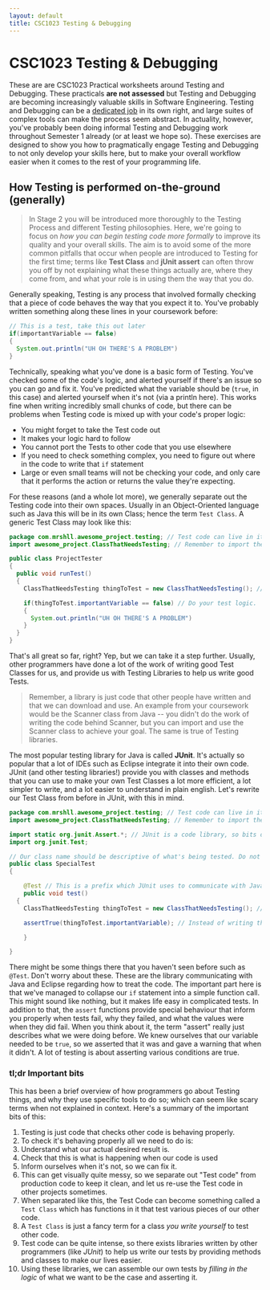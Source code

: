 ```yaml
---
layout: default
title: CSC1023 Testing & Debugging
---
```


# CSC1023 Testing & Debugging
These are are CSC1023 Practical worksheets around Testing and Debugging. These practicals **are not assessed** but Testing and Debugging are becoming increasingly valuable skills in Software Engineering. Testing and Debugging can be a [dedicated job](https://www.cwjobs.co.uk/jobs/software-testing) in its own right, and large suites of complex tools can make the process seem abstract. In actuality, however, you've probably been doing informal Testing and Debugging work throughout Semester 1 already (or at least we hope so). These exercises are designed to show you how to pragmatically engage Testing and Debugging to not only develop your skills here, but to make your overall workflow easier when it comes to the rest of your programming life.


## How Testing is performed on-the-ground (generally)
> In Stage 2 you will be introduced more thoroughly to the Testing Process and different Testing philosophies. Here, we're going to focus on *how you can begin testing code more formally* to improve its quality and your overall skills. The aim is to avoid some of the more common pitfalls that occur when people are introduced to Testing for the first time; terms like **Test Class** and **jUnit assert** can often throw you off by not explaining what these things actually are, where they come from, and what your role is in using them the way that you do.

Generally speaking, Testing is any process that involved formally checking that a piece of code behaves the way that you expect it to. You've probably written something along these lines in your coursework before:

```java
// This is a test, take this out later
if(importantVariable == false)
{
  System.out.println("UH OH THERE'S A PROBLEM")
}
```

Technically, speaking what you've done is a basic form of Testing. You've checked some of the code's logic, and alerted yourself if there's an issue so you can go and fix it. You've predicted what the variable should be (`true`, in this case) and alerted yourself when it's not (via a println here). This works fine when writing incredibly small chunks of code, but there can be problems when Testing code is mixed up with your code's proper logic:

- You might forget to take the Test code out
- It makes your logic hard to follow
- You cannot port the Tests to other code that you use elsewhere
- If you need to check something complex, you need to figure out where in the code to write that `if` statement
- Large or even small teams will not be checking your code, and only care that it performs the action or returns the value they're expecting.

For these reasons (and a whole lot more), we generally separate out the Testing code into their own spaces. Usually in an Object-Oriented language such as Java this will be in its own Class; hence the term `Test Class`. A generic Test Class may look like this:

```java
package com.mrshll.awesome_project.testing; // Test code can live in its own package to stay separate
import awesome_project.ClassThatNeedsTesting; // Remember to import the classes / code / etc that you need to test

public class ProjectTester
{
  public void runTest()
  {
    ClassThatNeedsTesting thingToTest = new ClassThatNeedsTesting(); // Create objects and things like you would normally in production code

    if(thingToTest.importantVariable == false) // Do your test logic.
    {
      System.out.println("UH OH THERE'S A PROBLEM")
    }
  }
}
```

That's all great so far, right? Yep, but we can take it a step further. Usually, other programmers have done a lot of the work of writing good Test Classes for us, and provide us with Testing Libraries to help us write good Tests.

> Remember, a library is just code that other people have written and that we can download and use. An example from your coursework would be the Scanner class from Java -- you didn't do the work of writing the code behind Scanner, but you can import and use the Scanner class to achieve your goal. The same is true of Testing libraries.

The most popular testing library for Java is called **JUnit**. It's actually so popular that a lot of IDEs such as Eclipse integrate it into their own code. JUnit (and other testing libraries!) provide you with classes and methods that you can use to make your own Test Classes a lot more efficient, a lot simpler to write, and a lot easier to understand in plain english. Let's rewrite our Test Class from before in JUnit, with this in mind.

```java
package com.mrshll.awesome_project.testing; // Test code can live in its own package to stay separate
import awesome_project.ClassThatNeedsTesting; // Remember to import the classes / code / etc that you need to test

import static org.junit.Assert.*; // JUnit is a code library, so bits of it are imported here just like a Scanner etc.
import org.junit.Test;

// Our class name should be descriptive of what's being tested. Do not name your test code like this :-P
public class SpecialTest
{

	@Test // This is a prefix which JUnit uses to communicate with Java that this is a special test function and to treat it differently when run.
	public void test()
  {
    ClassThatNeedsTesting thingToTest = new ClassThatNeedsTesting(); // Same as before, just create the thing that needs testing

    assertTrue(thingToTest.importantVariable); // Instead of writing the if statement ourselves, we use JUnit's functions that it gives us, that handle the logic for us

	}

}

```

There might be some things there that you haven't seen before such as `@Test`. Don't worry about these. These are the library communicating with Java and Eclipse regarding how to treat the code. The important part here is that we've managed to collapse our `if` statement into a simple function call. This might sound like nothing, but it makes life easy in complicated tests. In addition to that, the `assert` functions provide special behaviour that inform you properly when tests fail, why they failed, and what the values were when they did fail. When you think about it, the term "assert" really just describes what we were doing before. We knew ourselves that our variable needed to be `true`, so we asserted that it was and gave a warning that when it didn't. A lot of testing is about asserting various conditions are true.

### tl;dr Important bits
This has been a brief overview of how programmers go about Testing things, and why they use specific tools to do so; which can seem like scary terms when not explained in context. Here's a summary of the important bits of this:

1. Testing is just code that checks other code is behaving properly.
2. To check it's behaving properly all we need to do is:
  1. Understand what our actual desired result is.
  2. Check that this is what is happening when our code is used
  3. Inform ourselves when it's not, so we can fix it.
2. This can get visually quite messy, so we separate out "Test code" from production code to keep it clean, and let us re-use the Test code in other projects sometimes.
3. When separated like this, the Test Code can become something called a `Test Class` which has functions in it that test various pieces of our other code.
  1. A `Test Class` is just a fancy term for a class *you write yourself* to test other code.
4. Test code can be quite intense, so there exists libraries written by other programmers (like *JUnit*) to help us write our tests by providing methods and classes to make our lives easier.
5. Using these libraries, we can assemble our own tests by *filling in the logic* of what we want to be the case and asserting it.
